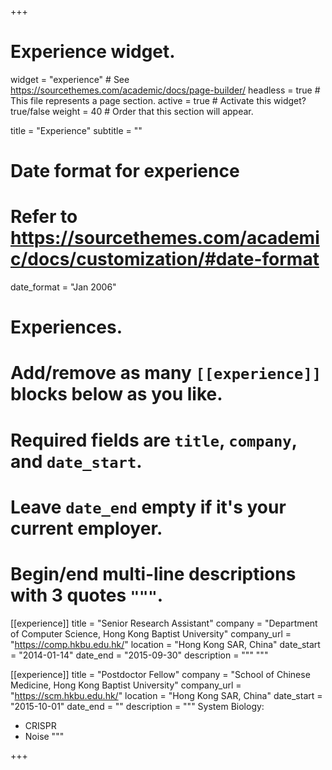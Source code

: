 +++
# Experience widget.
widget = "experience"  # See https://sourcethemes.com/academic/docs/page-builder/
headless = true  # This file represents a page section.
active = true  # Activate this widget? true/false
weight = 40  # Order that this section will appear.

title = "Experience"
subtitle = ""

# Date format for experience
#   Refer to https://sourcethemes.com/academic/docs/customization/#date-format
date_format = "Jan 2006"

# Experiences.
#   Add/remove as many `[[experience]]` blocks below as you like.
#   Required fields are `title`, `company`, and `date_start`.
#   Leave `date_end` empty if it's your current employer.
#   Begin/end multi-line descriptions with 3 quotes `"""`.
[[experience]]
  title = "Senior Research Assistant"
  company = "Department of Computer Science, Hong Kong Baptist University"
  company_url = "https://comp.hkbu.edu.hk/"
  location = "Hong Kong SAR, China"
  date_start = "2014-01-14"
  date_end = "2015-09-30"
  description = """ """

[[experience]]
  title = "Postdoctor Fellow"
  company = "School of Chinese Medicine, Hong Kong Baptist University"
  company_url = "https://scm.hkbu.edu.hk/"
  location = "Hong Kong SAR, China"
  date_start = "2015-10-01"
  date_end = ""
  description = """
  System Biology:
  
  * CRISPR
  * Noise
  """

+++
